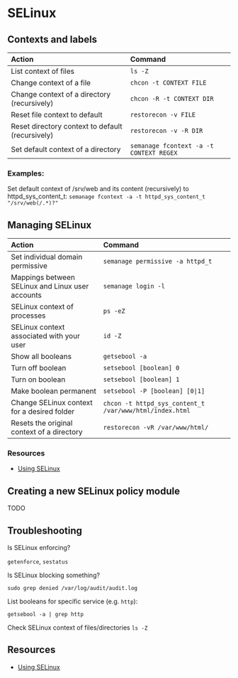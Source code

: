 # SELinux

## Contexts and labels

| Action                                           | Command                                 |
| :---                                             | :---                                    |
| List context of files                            | `ls -Z`                                 |
| Change context of a file                         | `chcon -t CONTEXT FILE`                 |
| Change context of a directory (recursively)      | `chcon -R -t CONTEXT DIR`               |
| Reset file context to default                    | `restorecon -v FILE`                    |
| Reset directory context to default (recursively) | `restorecon -v -R DIR`                  |
| Set default context of a directory               | `semanage fcontext -a -t CONTEXT REGEX` |

### Examples:

Set default context of /srv/web and its content (recursively) to httpd_sys_content_t:
`semanage fcontext -a -t httpd_sys_content_t "/srv/web(/.*)?"`

## Managing SELinux

| Action                                           | Command                                |
| :---                                             | :---                                   |  
| Set individual domain permissive                 | `semanage permissive -a httpd_t`       |
| Mappings between SELinux and Linux user accounts | `semanage login -l`                    |
| SELinux context of processes                     | `ps -eZ`                               |
| SELinux context associated with your user        | `id -Z`                                |
| Show all booleans                                | `getsebool -a`                         |
| Turn off boolean                                 | `setsebool [boolean] 0`                |
| Turn on boolean                                  | `setsebool [boolean] 1`                |
| Make boolean permanent                           | `setsebool -P [boolean] [0\|1]`        |
| Change SELinux context for a desired folder      | `chcon -t httpd_sys_content_t /var/www/html/index.html` |
| Resets the original context of a directory       | `restorecon -vR /var/www/html/`        |

### Resources

* [Using SELinux](https://docs.redhat.com/en/documentation/red_hat_enterprise_linux/9/html-single/using_selinux/index)

## Creating a new SELinux policy module

TODO

## Troubleshooting

Is SELinux enforcing?

`getenforce`, `sestatus`

Is SELinux blocking something?

`sudo grep denied /var/log/audit/audit.log`

List booleans for specific service (e.g. `http`):

`getsebool -a | grep http`

Check SELinux context of files/directories
`ls -Z`

## Resources

* [Using SELinux](https://docs.redhat.com/en/documentation/red_hat_enterprise_linux/9/html-single/using_selinux/index)
